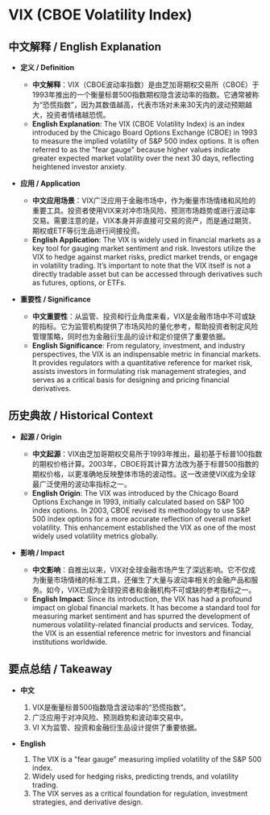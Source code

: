 # VIX (CBOE Volatility Index)

## 中文解释 / English Explanation

* **定义 / Definition**  
  - **中文解释**：VIX（CBOE波动率指数）是由芝加哥期权交易所（CBOE）于1993年推出的一个衡量标普500指数期权隐含波动率的指数。它通常被称为“恐慌指数”，因为其数值越高，代表市场对未来30天内的波动预期越大，投资者情绪越恐慌。  
  - **English Explanation**: The VIX (CBOE Volatility Index) is an index introduced by the Chicago Board Options Exchange (CBOE) in 1993 to measure the implied volatility of S&P 500 index options. It is often referred to as the "fear gauge" because higher values indicate greater expected market volatility over the next 30 days, reflecting heightened investor anxiety.

* **应用 / Application**  
  - **中文应用场景**：VIX广泛应用于金融市场中，作为衡量市场情绪和风险的重要工具。投资者使用VIX来对冲市场风险、预测市场趋势或进行波动率交易。需要注意的是，VIX本身并非直接可交易的资产，而是通过期货、期权或ETF等衍生品进行间接投资。  
  - **English Application**: The VIX is widely used in financial markets as a key tool for gauging market sentiment and risk. Investors utilize the VIX to hedge against market risks, predict market trends, or engage in volatility trading. It’s important to note that the VIX itself is not a directly tradable asset but can be accessed through derivatives such as futures, options, or ETFs.

* **重要性 / Significance**  
  - **中文重要性**：从监管、投资和行业角度来看，VIX是金融市场中不可或缺的指标。它为监管机构提供了市场风险的量化参考，帮助投资者制定风险管理策略，同时也为金融衍生品的设计和定价提供了重要依据。  
  - **English Significance**: From regulatory, investment, and industry perspectives, the VIX is an indispensable metric in financial markets. It provides regulators with a quantitative reference for market risk, assists investors in formulating risk management strategies, and serves as a critical basis for designing and pricing financial derivatives.

## 历史典故 / Historical Context

* **起源 / Origin**  
  - **中文起源**：VIX由芝加哥期权交易所于1993年推出，最初基于标普100指数的期权价格计算。2003年，CBOE将其计算方法改为基于标普500指数的期权价格，以更准确地反映整体市场的波动性。这一改进使VIX成为全球最广泛使用的波动率指标之一。  
  - **English Origin**: The VIX was introduced by the Chicago Board Options Exchange in 1993, initially calculated based on S&P 100 index options. In 2003, CBOE revised its methodology to use S&P 500 index options for a more accurate reflection of overall market volatility. This enhancement established the VIX as one of the most widely used volatility metrics globally.

* **影响 / Impact**  
  - **中文影响**：自推出以来，VIX对全球金融市场产生了深远影响。它不仅成为衡量市场情绪的标准工具，还催生了大量与波动率相关的金融产品和服务。如今，VIX已成为全球投资者和金融机构不可或缺的参考指标之一。  
  - **English Impact**: Since its introduction, the VIX has had a profound impact on global financial markets. It has become a standard tool for measuring market sentiment and has spurred the development of numerous volatility-related financial products and services. Today, the VIX is an essential reference metric for investors and financial institutions worldwide.

## 要点总结 / Takeaway

* **中文**  
  1. VIX是衡量标普500指数隐含波动率的“恐慌指数”。  
  2. 广泛应用于对冲风险、预测趋势和波动率交易中。  
  3. VI X为监管、投资和金融衍生品设计提供了重要依据。

* **English**  
  1. The VIX is a "fear gauge" measuring implied volatility of the S&P 500 index.  
  2. Widely used for hedging risks, predicting trends, and volatility trading.  
  3. The VIX serves as a critical foundation for regulation, investment strategies, and derivative design.